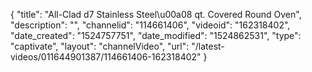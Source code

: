 {
    "title": "All-Clad d7 Stainless Steel\u00a08 qt. Covered Round Oven",
    "description": "",
    "channelid": "114661406",
    "videoid": "162318402",
    "date_created": "1524757751",
    "date_modified": "1524862531",
    "type": "captivate",
    "layout": "channelVideo",
    "url": "\/latest-videos\/011644901387\/114661406-162318402"
}